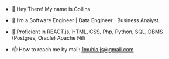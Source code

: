 - 👋 Hey There! My name is Collins.
- 👀 I’m a Software Engineer | Data Engineer | Business Analyst.
- 🌱 Proficient in REACT.js, HTML, CSS, Php, Python, SQL, DBMS (Postgres, Oracle) Apache Nifi

- 📫 How to reach me by mail: 1muhia.js@gmail.com

<!---
Collins-Muhia/Collins-Muhia is a ✨ special ✨ repository because its `README.md` (this file) appears on your GitHub profile.
You can click the Preview link to take a look at your changes.
--->
 
